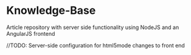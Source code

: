 # Knowledge-Base

Article repository with server side functionality using NodeJS and an AngularJS frontend


//TODO: Server-side configuration for html5mode changes to front end
